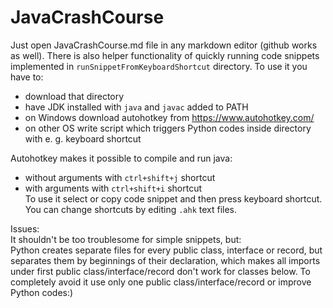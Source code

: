 # JavaCrashCourse

Just open JavaCrashCourse.md file in any markdown editor (github works as well).
There is also helper functionality of quickly running code snippets implemented in `runSnippetFromKeyboardShortcut` directory. To use it you have to:
- download that directory
- have JDK installed with `java` and `javac` added to PATH
- on Windows download autohotkey from https://www.autohotkey.com/
- on other OS write script which triggers Python codes inside directory with e. g. keyboard shortcut

Autohotkey makes it possible to compile and run java:
- without arguments with `ctrl+shift+j` shortcut
- with arguments with `ctrl+shift+i` shortcut
<br>To use it select or copy code snippet and then press keyboard shortcut.
You can change shortcuts by editing `.ahk` text files.

Issues:
<br>It shouldn't be too troublesome for simple snippets, but:<br>
Python creates separate files for every public class, interface or record, but separates them by beginnings of their declaration, which makes all imports under first public class/interface/record don't work for classes below. To completely avoid it use only one public class/interface/record or improve Python codes:)
